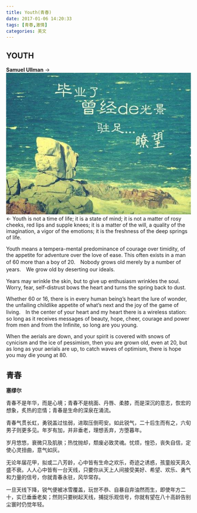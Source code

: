 ```yaml
---
title: Youth(青春)
date: 2017-01-06 14:20:33
tags: [青春,激情]
categories: 美文
---
```

## YOUTH 

**Samuel Ullman** 
->![箭竹](youth/youth.jpg)<-
Youth is not a time of life; it is a state of mind; it is not a matter of rosy cheeks, red lips and supple knees; it is a matter of the will, a quality of the imagination, a vigor of the emotions; it is the freshness of the deep springs of life. 
<!--more-->
Youth means a tempera-mental predominance of courage over timidity, of the appetite for adventure over the love of ease. This often exists in a man of 60 more than a boy of 20.　Nobody grows old merely by a number of years.　We grow old by deserting our ideals. 

Years may wrinkle the skin, but to give up enthusiasm wrinkles the soul. Worry, fear, self-distrust bows the heart and turns the spring back to dust. 

Whether 60 or 16, there is in every human being’s heart the lure of wonder, the unfailing childlike appetite of what’s next and the joy of the game of living.　In the center of your heart and my heart there is a wireless station: so long as it receives messages of beauty, hope, cheer, courage and power from men and from the Infinite, so long are you young. 

When the aerials are down, and your spirit is covered with snows of cynicism and the ice of pessimism, then you are grown old, even at 20, but as long as your aerials are up, to catch waves of optimism, there is hope you may die young at 80.

## 青春 

**塞缪尔**

青春不是年华，而是心境；青春不是桃面、丹唇、柔膝，而是深沉的意志，恢宏的想象，炙热的恋情；青春是生命的深泉在涌流。 

青春气贯长虹，勇锐盖过怯弱，进取压倒苟安。如此锐气，二十后生而有之，六旬男子则更多见。年岁有加，并非垂老，理想丢弃，方堕暮年。 

岁月悠悠，衰微只及肌肤；热忱抛却，颓废必致灵魂。忧烦，惶恐，丧失自信，定使心灵扭曲，意气如灰。 

无论年届花甲，拟或二八芳龄，心中皆有生命之欢乐，奇迹之诱惑，孩童般天真久盛不衰。人人心中皆有一台天线，只要你从天上人间接受美好、希望、欢乐、勇气和力量的信号，你就青春永驻，风华常存。 

一旦天线下降，锐气便被冰雪覆盖，玩世不恭、自暴自弃油然而生，即使年方二十，实已垂垂老矣；然则只要树起天线，捕捉乐观信号，你就有望在八十高龄告别尘寰时仍觉年轻。